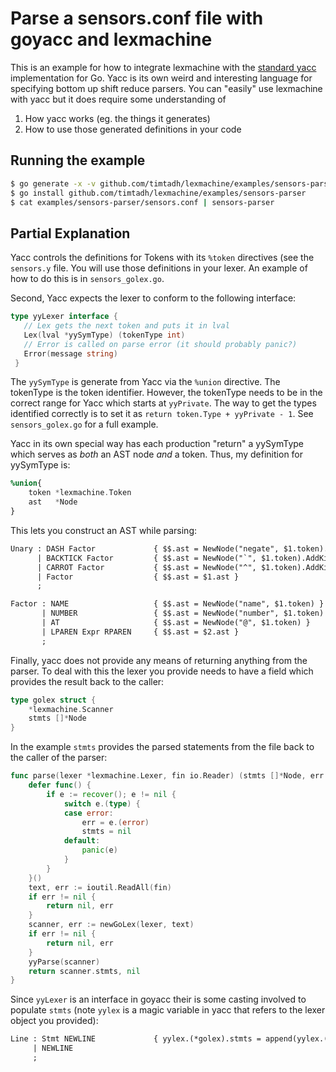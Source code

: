 # Parse a sensors.conf file with goyacc and lexmachine

This is an example for how to integrate lexmachine with the [standard
yacc](http://godoc.org/golang.org/x/tools/cmd/goyacc) implementation for Go.
Yacc is its own weird and interesting language for specifying bottom up shift
reduce parsers. You can "easily" use lexmachine with yacc but it does require
some understanding of

1.  How yacc works (eg. the things it generates)
2.  How to use those generated definitions in your code

## Running the example

```sh
$ go generate -x -v github.com/timtadh/lexmachine/examples/sensors-parser
$ go install github.com/timtadh/lexmachine/examples/sensors-parser
$ cat examples/sensors-parser/sensors.conf | sensors-parser
```

## Partial Explanation

Yacc controls the definitions for Tokens with its `%token` directives (see the
`sensors.y` file. You will use those definitions in your lexer. An example of
how to do this is in `sensors_golex.go`.

Second, Yacc expects the lexer to conform to the following interface:

```go
type yyLexer interface {
   // Lex gets the next token and puts it in lval
   Lex(lval *yySymType) (tokenType int)
   // Error is called on parse error (it should probably panic?)
   Error(message string)
 }
```

The `yySymType` is generate from Yacc via the `%union` directive. The tokenType
is the token identifier. However, the tokenType needs to be in the correct range
for Yacc which starts at `yyPrivate`. The way to get the types identified
correctly is to set it as `return token.Type + yyPrivate - 1`. See
`sensors_golex.go` for a full example.

Yacc in its own special way has each production "return" a yySymType which
serves as *both* an AST node *and* a token. Thus, my definition for yySymType
is:

```yacc
%union{
    token *lexmachine.Token
    ast   *Node
}
```

This lets you construct an AST while parsing:

```yacc
Unary : DASH Factor             { $$.ast = NewNode("negate", $1.token).AddKid($2.ast) }
      | BACKTICK Factor         { $$.ast = NewNode("`", $1.token).AddKid($2.ast) }
      | CARROT Factor           { $$.ast = NewNode("^", $1.token).AddKid($2.ast) }
      | Factor                  { $$.ast = $1.ast }
      ;

Factor : NAME                   { $$.ast = NewNode("name", $1.token) }
       | NUMBER                 { $$.ast = NewNode("number", $1.token) }
       | AT                     { $$.ast = NewNode("@", $1.token) }
       | LPAREN Expr RPAREN     { $$.ast = $2.ast }
       ;
```

Finally, yacc does not provide any means of returning anything from the parser.
To deal with this the lexer you provide needs to have a field which provides the
result back to the caller:

```go
type golex struct {
    *lexmachine.Scanner
    stmts []*Node
}
```

In the example `stmts` provides the parsed statements from the file back to the
caller of the parser:

```go
func parse(lexer *lexmachine.Lexer, fin io.Reader) (stmts []*Node, err error) {
    defer func() {
        if e := recover(); e != nil {
            switch e.(type) {
            case error:
                err = e.(error)
                stmts = nil
            default:
                panic(e)
            }
        }
    }()
    text, err := ioutil.ReadAll(fin)
    if err != nil {
        return nil, err
    }
    scanner, err := newGoLex(lexer, text)
    if err != nil {
        return nil, err
    }
    yyParse(scanner)
    return scanner.stmts, nil
}
```

Since `yyLexer` is an interface in goyacc their is some casting involved to
populate `stmts` (note `yylex` is a magic variable in yacc that refers to the
lexer object you provided):

```yacc
Line : Stmt NEWLINE             { yylex.(*golex).stmts = append(yylex.(*golex).stmts, $1.ast) }
     | NEWLINE
     ;

```
